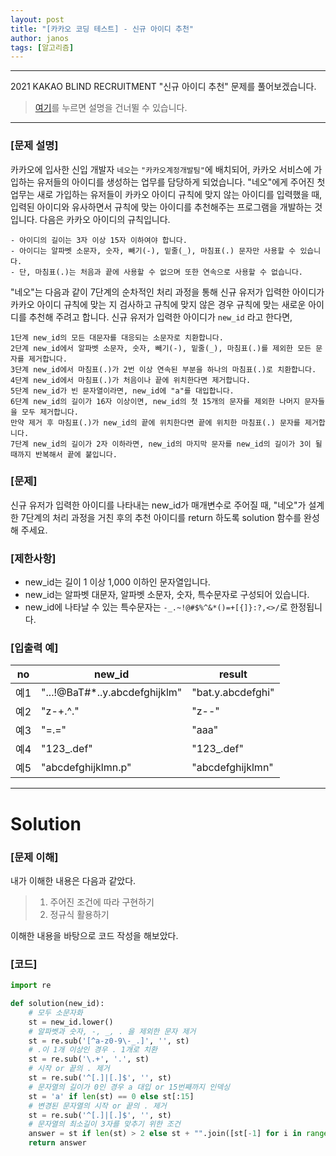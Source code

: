 ```yaml
---
layout: post
title: "[카카오 코딩 테스트] - 신규 아이디 추천"
author: janos
tags: [알고리즘]
---
```


---

2021 KAKAO BLIND RECRUITMENT "신규 아이디 추천" 문제를 풀어보겠습니다.

> [여기](#solution)를 누르면 설명을 건너뛸 수 있습니다.

---

### [문제 설명]

카카오에 입사한 신입 개발자 `네오`는 `"카카오계정개발팀"`에 배치되어, 카카오 서비스에 가입하는 유저들의 아이디를 생성하는 업무를 담당하게 되었습니다. "네오"에게 주어진 첫 업무는 새로 가입하는 유저들이 카카오 아이디 규칙에 맞지 않는 아이디를 입력했을 때, 입력된 아이디와 유사하면서 규칙에 맞는 아이디를 추천해주는 프로그램을 개발하는 것입니다.
다음은 카카오 아이디의 규칙입니다.

```
- 아이디의 길이는 3자 이상 15자 이하여야 합니다.
- 아이디는 알파벳 소문자, 숫자, 빼기(-), 밑줄(_), 마침표(.) 문자만 사용할 수 있습니다.
- 단, 마침표(.)는 처음과 끝에 사용할 수 없으며 또한 연속으로 사용할 수 없습니다.
```

"네오"는 다음과 같이 7단계의 순차적인 처리 과정을 통해 신규 유저가 입력한 아이디가 카카오 아이디 규칙에 맞는 지 검사하고 규칙에 맞지 않은 경우 규칙에 맞는 새로운 아이디를 추천해 주려고 합니다.
신규 유저가 입력한 아이디가 `new_id` 라고 한다면,

```
1단계 new_id의 모든 대문자를 대응되는 소문자로 치환합니다.
2단계 new_id에서 알파벳 소문자, 숫자, 빼기(-), 밑줄(_), 마침표(.)를 제외한 모든 문자를 제거합니다.
3단계 new_id에서 마침표(.)가 2번 이상 연속된 부분을 하나의 마침표(.)로 치환합니다.
4단계 new_id에서 마침표(.)가 처음이나 끝에 위치한다면 제거합니다.
5단계 new_id가 빈 문자열이라면, new_id에 "a"를 대입합니다.
6단계 new_id의 길이가 16자 이상이면, new_id의 첫 15개의 문자를 제외한 나머지 문자들을 모두 제거합니다.
만약 제거 후 마침표(.)가 new_id의 끝에 위치한다면 끝에 위치한 마침표(.) 문자를 제거합니다.
7단계 new_id의 길이가 2자 이하라면, new_id의 마지막 문자를 new_id의 길이가 3이 될 때까지 반복해서 끝에 붙입니다.
```

### [문제]

신규 유저가 입력한 아이디를 나타내는 new_id가 매개변수로 주어질 때, "네오"가 설계한 7단계의 처리 과정을 거친 후의 추천 아이디를 return 하도록 solution 함수를 완성해 주세요.

### [제한사항]

- new_id는 길이 1 이상 1,000 이하인 문자열입니다.
- new_id는 알파벳 대문자, 알파벳 소문자, 숫자, 특수문자로 구성되어 있습니다.
- new_id에 나타날 수 있는 특수문자는 `-_.~!@#$%^&*()=+[{]}:?,<>/`로 한정됩니다.

### [입출력 예]

no | new_id                         | result
---| ------------------------------ | ------
예1 | "...!@BaT#*..y.abcdefghijklm" | "bat.y.abcdefghi" 
예2 | "z-+.^."                      | "z--"
예3 | "=.="                         | "aaa"
예4 | "123_.def"                    | "123_.def"
예5 | "abcdefghijklmn.p"            | "abcdefghijklmn"

---

# Solution

### [문제 이해]

내가 이해한 내용은 다음과 같았다.
> 1. 주어진 조건에 따라 구현하기
> 2. 정규식 활용하기

이해한 내용을 바탕으로 코드 작성을 해보았다.

### [코드]

```python
import re

def solution(new_id):
    # 모두 소문자화
    st = new_id.lower()
    # 알파벳과 숫자, -, _, . 을 제외한 문자 제거
    st = re.sub('[^a-z0-9\-_.]', '', st)
    # .이 1개 이상인 경우 . 1개로 치환
    st = re.sub('\.+', '.', st)
    # 시작 or 끝의 . 제거
    st = re.sub('^[.]|[.]$', '', st)
    # 문자열의 길이가 0인 경우 a 대입 or 15번째까지 인덱싱
    st = 'a' if len(st) == 0 else st[:15]
    # 변경된 문자열의 시작 or 끝의 . 제거
    st = re.sub('^[.]|[.]$', '', st)
    # 문자열의 최소길이 3자를 맞추기 위한 조건
    answer = st if len(st) > 2 else st + "".join([st[-1] for i in range(3-len(st))])
    return answer
```